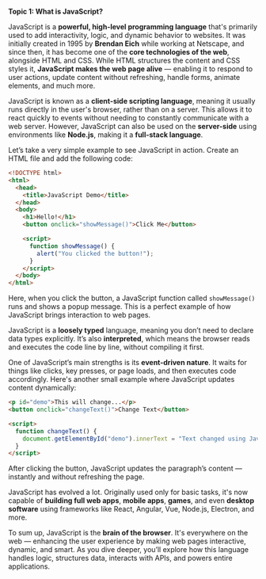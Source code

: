 **Topic 1: What is JavaScript?**

JavaScript is a **powerful, high-level programming language** that's primarily used to add interactivity, logic, and dynamic behavior to websites. It was initially created in 1995 by **Brendan Eich** while working at Netscape, and since then, it has become one of the **core technologies of the web**, alongside HTML and CSS. While HTML structures the content and CSS styles it, **JavaScript makes the web page alive** — enabling it to respond to user actions, update content without refreshing, handle forms, animate elements, and much more.

JavaScript is known as a **client-side scripting language**, meaning it usually runs directly in the user's browser, rather than on a server. This allows it to react quickly to events without needing to constantly communicate with a web server. However, JavaScript can also be used on the **server-side** using environments like **Node.js**, making it a **full-stack language**.

Let’s take a very simple example to see JavaScript in action. Create an HTML file and add the following code:

```html
<!DOCTYPE html>
<html>
  <head>
    <title>JavaScript Demo</title>
  </head>
  <body>
    <h1>Hello!</h1>
    <button onclick="showMessage()">Click Me</button>

    <script>
      function showMessage() {
        alert("You clicked the button!");
      }
    </script>
  </body>
</html>
```

Here, when you click the button, a JavaScript function called `showMessage()` runs and shows a popup message. This is a perfect example of how JavaScript brings interaction to web pages.

JavaScript is a **loosely typed** language, meaning you don’t need to declare data types explicitly. It’s also **interpreted**, which means the browser reads and executes the code line by line, without compiling it first.

One of JavaScript’s main strengths is its **event-driven nature**. It waits for things like clicks, key presses, or page loads, and then executes code accordingly. Here's another small example where JavaScript updates content dynamically:

```html
<p id="demo">This will change...</p>
<button onclick="changeText()">Change Text</button>

<script>
  function changeText() {
    document.getElementById("demo").innerText = "Text changed using JavaScript!";
  }
</script>
```

After clicking the button, JavaScript updates the paragraph’s content — instantly and without refreshing the page.

JavaScript has evolved a lot. Originally used only for basic tasks, it's now capable of **building full web apps**, **mobile apps**, **games**, and even **desktop software** using frameworks like React, Angular, Vue, Node.js, Electron, and more.

To sum up, JavaScript is the **brain of the browser**. It's everywhere on the web — enhancing the user experience by making web pages interactive, dynamic, and smart. As you dive deeper, you’ll explore how this language handles logic, structures data, interacts with APIs, and powers entire applications.
